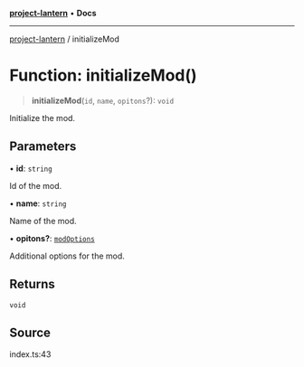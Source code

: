 [**project-lantern**](../README.md) • **Docs**

***

[project-lantern](../globals.md) / initializeMod

# Function: initializeMod()

> **initializeMod**(`id`, `name`, `opitons`?): `void`

Initialize the mod.

## Parameters

• **id**: `string`

Id of the mod.

• **name**: `string`

Name of the mod.

• **opitons?**: [`modOptions`](../interfaces/modOptions.md)

Additional options for the mod.

## Returns

`void`

## Source

index.ts:43
